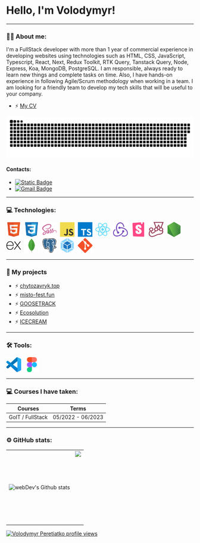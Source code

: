 # Hello, I'm Volodymyr!

---

### :man_technologist: About me:

I'm a FullStack developer with more than 1 year of commercial experience in developing websites using technologies such as HTML, CSS, JavaScript, Typescript, React, Next, Redux Toolkit, RTK Query, Tanstack Query, Node, Express, Koa, MongoDB, PostgreSQL.
I am responsible, always ready to learn new things and complete tasks on time.
Also, I have hands-on experience in following Agile/Scrum methodology when working in a team. I am looking for a friendly team to develop my tech skills that will be useful to your
company.

- :zap: [My CV](https://drive.google.com/file/d/1WJxbwFgqkqCYpqZBrvqC9LOq7gy0BetD/view?usp=drive_link)

<p align="center">
 <img width="600" src="assets/github-snake.svg" alt="snake"/>
</p>

#### Contacts:
- [![Static Badge](https://img.shields.io/badge/-volodymyr_peretiatko-blue%3Fstyle%3Dflat%26logo%3DTelegram%26logoColor%3Dwhite?logo=telegram&color=blue)](https://t.me/VlPereti)
- [![Gmail Badge](https://img.shields.io/badge/-Gmail-red?style=flat&logo=Gmail&logoColor=white)](mailto:peretyatko.vl@gmail.com)

---

### 💻 Technologies:

<div>
  <img src="https://github.com/devicons/devicon/blob/master/icons/html5/html5-original.svg" title="html5" alt="html5" width="40" height="40"/>&nbsp;
  <img src="https://github.com/devicons/devicon/blob/master/icons/css3/css3-original.svg" title="css" alt="css" width="40" height="40"/>&nbsp;
  <img src="https://github.com/devicons/devicon/blob/master/icons/sass/sass-original.svg" title="sass/scss" alt="sass/scss" width="40" height="40"/>&nbsp;
  <img src="https://github.com/devicons/devicon/blob/master/icons/javascript/javascript-original.svg" title="javascript" alt="javascript" width="40" height="40"/>&nbsp;
  <img src="https://github.com/devicons/devicon/blob/master/icons/typescript/typescript-original.svg" title="typescript" alt="typescript" width="40" height="40"/>&nbsp;
  <img src="https://github.com/devicons/devicon/blob/master/icons/react/react-original.svg" title="reactjs" alt="reactjs" width="40" height="40"/>&nbsp;
  <img src="https://github.com/devicons/devicon/blob/master/icons/redux/redux-original.svg" title="redux" alt="redux" width="40" height="40"/>&nbsp;
  <img src="https://github.com/devicons/devicon/blob/master/icons/storybook/storybook-original.svg" title="StoryBook" alt="StoryBook" width="40" height="40"/>&nbsp;
  <img src="https://github.com/devicons/devicon/blob/master/icons/jest/jest-plain.svg" title="jest" alt="jest" width="40" height="40"/>&nbsp;
  <img src="https://github.com/devicons/devicon/blob/master/icons/nodejs/nodejs-original.svg" title="nodejs" alt="nodejs" width="40" height="40"/>&nbsp;
  <img src="https://github.com/devicons/devicon/blob/master/icons/express/express-original.svg" title="express" alt="express" width="40" height="40"/>&nbsp;
  <img src="https://github.com/devicons/devicon/blob/master/icons/mongodb/mongodb-original.svg" title="mongodb" alt="mongodb" width="40" height="40"/>&nbsp;
  <img src="https://github.com/devicons/devicon/blob/master/icons/postgresql/postgresql-original.svg" title="postgresql" alt="postgresql" width="40" height="40"/>&nbsp;
  <img src="https://github.com/devicons/devicon/blob/master/icons/webpack/webpack-original.svg" title="webpack" alt="webpack" width="40" height="40"/>&nbsp;
  <img src="https://github.com/devicons/devicon/blob/master/icons/git/git-original.svg" title="git" alt="git" width="40" height="40"/>&nbsp;
</div>

---

### 📂 My projects

- :zap: [chytozavryk.top](https://github.com/baza-trainee/chytozavrik-frontend)
- :zap: [misto-fest.fun](https://github.com/baza-trainee/city-for-citizens-frontend/tree/dev)
- :zap: [GOOSETRACK](https://github.com/Mich47/goose-track)
- :zap: [Ecosolution](https://github.com/djbob2000/ecosolution)
- :zap: [ICECREAM](https://github.com/Dmitriy-Tyukh/team-project_iceCream)

---

### 🛠 Tools:

<div>
  <img src="https://github.com/devicons/devicon/blob/master/icons/vscode/vscode-original.svg" title="vscode" alt="vscode" width="40" height="40"/>&nbsp;
  <img src="https://github.com/devicons/devicon/blob/master/icons/figma/figma-original.svg" title="figma" alt="figma" width="40" height="40"/>&nbsp;
</div>

---

### 💻 Courses I have taken:

| Courses                                                         | Terms             |
| ----------------------------------------------------------------| :---------------: |
| GoIT / FullStack                                                | 05/2022 - 06/2023 |


--- 

### ⚙️ GitHub stats:

<table>
  <tr>
    <td>
      <img align="left" src="http://github-readme-streak-stats.herokuapp.com?user=djbob2000&theme=transparent&hide_border=true" alt="webDev's Github stats" />
    </td>
    <td>
      <img height="195px" align="right" src="https://github-readme-stats.vercel.app/api/top-langs/?username=djbob2000&theme=vision-friendly-dark&hide=liquid,css,shell&layout=compact" />
    </td>
  </tr>
</table>

[![Volodymyr Peretiatko profile views](https://u8views.com/api/v1/github/profiles/42965749/views/day-week-month-total-count.svg)](https://u8views.com/github/djbob2000)

